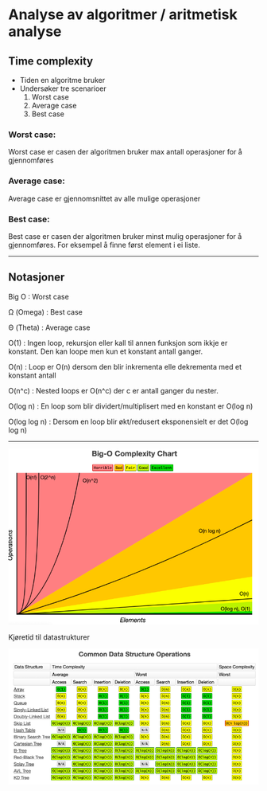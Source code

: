 # Analyse av algoritmer / aritmetisk analyse

## Time complexity
* Tiden en algoritme bruker
* Undersøker tre scenarioer
    1. Worst case
    2. Average case
    3. Best case

### Worst case:
Worst case er casen der algoritmen bruker max antall operasjoner for å gjennomføres

### Average case:
Average case er gjennomsnittet av alle mulige operasjoner

### Best case:
Best case er casen der algoritmen bruker minst mulig operasjoner for å gjennomføres. For eksempel å finne først element i ei liste.

--- 

## Notasjoner
Big O : Worst case 

Ω (Omega) : Best case

Θ (Theta) : Average case

O(1) : Ingen loop, rekursjon eller kall til annen funksjon som ikkje er konstant. Den kan loope men kun et konstant antall ganger.

O(n) : Loop er O(n) dersom den blir inkrementa elle dekrementa med et konstant antall 

O(n^c) : Nested loops er O(n^c) der c er antall ganger du nester.

O(log n) : En loop som blir dividert/multiplisert med en konstant er O(log n)

O(log log n) : Dersom en loop blir økt/redusert eksponensielt er det O(log log n)

---

![](/fig/Big-o.png)

Kjøretid til datastrukturer

![](/fig/Common-DS.png)